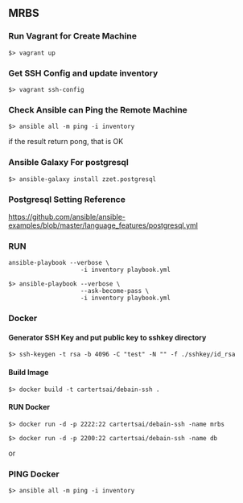 MRBS
-----------

### Run Vagrant for Create Machine
```
$> vagrant up
```

### Get SSH Config and update inventory
```
$> vagrant ssh-config
```

### Check Ansible can Ping the Remote Machine
```
$> ansible all -m ping -i inventory
```

if the result return pong, that is OK

###  Ansible Galaxy For postgresql
```
$> ansible-galaxy install zzet.postgresql
```

### Postgresql Setting Reference
https://github.com/ansible/ansible-examples/blob/master/language_features/postgresql.yml

### RUN
```
ansible-playbook --verbose \
                    -i inventory playbook.yml
```

```
$> ansible-playbook --verbose \
                    --ask-become-pass \
                    -i inventory playbook.yml
```


### Docker
#### Generator SSH Key and put public key to sshkey directory
```
$> ssh-keygen -t rsa -b 4096 -C "test" -N "" -f ./sshkey/id_rsa
```

#### Build Image
```
$> docker build -t cartertsai/debain-ssh .
```

#### RUN Docker 
```
$> docker run -d -p 2222:22 cartertsai/debain-ssh -name mrbs
```

```
$> docker run -d -p 2200:22 cartertsai/debain-ssh -name db
```

or 

### PING Docker
```
$> ansible all -m ping -i inventory
```